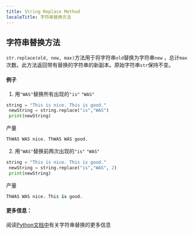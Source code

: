 ```yaml
---
title: String Replace Method
localeTitle: 字符串替换方法
---
```

## 字符串替换方法

`str.replace(old, new, max)`方法用于将字符串`old`替换为字符串`new` ，总计`max`次数。此方法返回带有替换的字符串的新副本。原始字符串`str`保持不变。

#### 例子

1.  用`"WAS"`替换所有出现的`"is"` `"WAS"`

```python
string = "This is nice. This is good." 
 newString = string.replace("is","WAS") 
 print(newString) 
```

产量

```python
ThWAS WAS nice. ThWAS WAS good. 
```

2.  用`"WAS"`替换前两次出现的`"is"` `"WAS"`

```python
string = "This is nice. This is good." 
 newString = string.replace("is","WAS", 2) 
 print(newString) 
```

产量

```python
ThWAS WAS nice. This is good. 
```

#### 更多信息：

阅读[Python文档中](https://docs.python.org/2/library/string.html#string.replace)有关字符串替换的更多信息